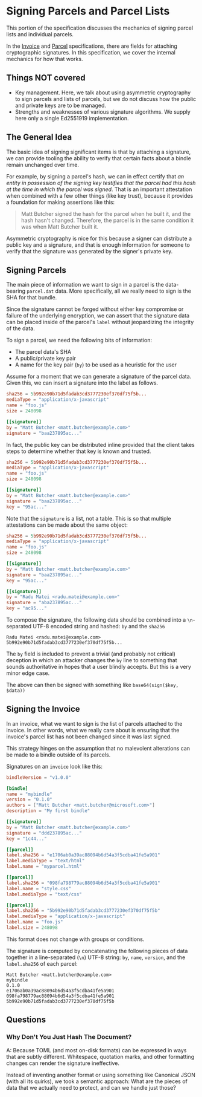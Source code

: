 # Signing Parcels and Parcel Lists

This portion of the specification discusses the mechanics of signing parcel lists and individual parcels.

In the [Invoice](invoice-spec.md) and [Parcel](parcel-spec.md]) specifications, there are fields for attaching cryptographic signatures. In this specification, we cover the internal mechanics for how that works.

## Things NOT covered

- Key management. Here, we talk about using asymmetric cryptography to sign parcels and lists of parcels, but we do not discuss how the public and private keys are to be managed.
- Strengths and weaknesses of various signature algorithms. We supply here only a single Ed2551919 implementation.

## The General Idea

The basic idea of signing significant items is that by attaching a signature, we can provide tooling the ability to verify that certain facts about a bindle remain unchanged over time.

For example, by signing a parcel's hash, we can in effect certify that _an entity in possession of the signing key testifies that the parcel had this hash at the time in which the parcel was signed_. That is an important attestation when combined with a few other things (like key trust), because it provides a foundation for making assertions like this:

> Matt Butcher signed the hash for the parcel when he built it, and the hash hasn't changed. Therefore, the parcel is in the same condition it was when Matt Butcher built it.

Asymmetric cryptography is nice for this because a signer can distribute a public key and a signature, and that is enough information for someone to verify that the signature was generated by the signer's private key.

## Signing Parcels

The main piece of information we want to sign in a parcel is the data-bearing `parcel.dat` data. More specifically, all we really need to sign is the SHA for that bundle.

Since the signature cannot be forged without either key compromise or failure of the underlying encryption, we can assert that the signature data can be placed inside of the parcel's `label` without jeopardizing the integrity of the data.

To sign a parcel, we need the following bits of information:

- The parcel data's SHA
- A public/private key pair
- A name for the key pair (`by`) to be used as a heuristic for the user

Assume for a moment that we can generate a signature of the parcel data. Given this, we can insert a signature into the label as follows.

```toml
sha256 = 5b992e90b71d5fadab3cd3777230ef370df75f5b...
mediaType = "application/x-javascript"
name = "foo.js"
size = 248098

[[signature]]
by = "Matt Butcher <matt.butcher@example.com>"
signature = "baa237895ac..."
```

In fact, the public key can be distributed inline provided that the client takes steps to determine whether that key is known and trusted.

```toml
sha256 = 5b992e90b71d5fadab3cd3777230ef370df75f5b...
mediaType = "application/x-javascript"
name = "foo.js"
size = 248098

[[signature]]
by = "Matt Butcher <matt.butcher@example.com>"
signature = "baa237895ac..."
key = "95ac..."
```

Note that the `signature` is a list, not a table. This is so that multiple attestations can be made about the same object:

```toml
sha256 = 5b992e90b71d5fadab3cd3777230ef370df75f5b...
mediaType = "application/x-javascript"
name = "foo.js"
size = 248098

[[signature]]
by = "Matt Butcher <matt.butcher@example.com>"
signature = "baa237895ac..."
key = "95ac..."

[[signature]]
by = "Radu Matei <radu.matei@example.com>"
signature = "aba237895ac..."
key = "ac95..."
```

To compose the signature, the following data should be combined into a `\n`-separated UTF-8 encoded string and hashed: `by` and the `sha256`

```
Radu Matei <radu.matei@example.com>
5b992e90b71d5fadab3cd3777230ef370df75f5b...
```

The `by` field is included to prevent a trivial (and probably not critical) deception in which an attacker changes the `by` line to something that sounds authoritative in hopes that a user blindly accepts. But this is a very minor edge case.

The above can then be signed with something like `base64(sign($key, $data))`

## Signing the Invoice

In an invoice, what we want to sign is the list of parcels attached to the invoice. In other words, what we really care about is ensuring that the invoice's parcel list has not been changed since it was last signed.

This strategy hinges on the assumption that no malevolent alterations can be made to a bindle outside of its parcels.

Signatures on an `invoice` look like this:

```toml
bindleVersion = "v1.0.0"

[bindle]
name = "mybindle"
version = "0.1.0"
authors = ["Matt Butcher <matt.butcher@microsoft.com>"]
description = "My first bindle"

[[signature]]
by = "Matt Butcher <matt.butcher@example.com>"
signature = "ddd237895ac..."
key = "1c44..."

[[parcel]]
label.sha256 = "e1706ab0a39ac88094b6d54a3f5cdba41fe5a901"
label.mediaType = "text/html"
label.name = "myparcel.html"

[[parcel]]
label.sha256 = "098fa798779ac88094b6d54a3f5cdba41fe5a901"
label.name = "style.css"
label.mediaType = "text/css"

[[parcel]]
label.sha256 = "5b992e90b71d5fadab3cd3777230ef370df75f5b"
label.mediaType = "application/x-javascript"
label.name = "foo.js"
label.size = 248098
```

This format does not change with groups or conditions.

The signature is computed by concatenating the following pieces of data together in a line-separated (`\n`) UTF-8 string: `by`, `name`, `version`, and the `label.sha256` of each parcel:

```
Matt Butcher <matt.butcher@example.com>
mybindle
0.1.0
e1706ab0a39ac88094b6d54a3f5cdba41fe5a901
098fa798779ac88094b6d54a3f5cdba41fe5a901
5b992e90b71d5fadab3cd3777230ef370df75f5b
```


## Questions

### Why Don't You Just Hash The Document?

A: Because TOML (and most on-disk formats) can be expressed in ways that are subtly different. Whitespace, quotation marks, and other formatting changes can render the signature ineffective.

Instead of inventing another format or using something like Canonical JSON (with all its quirks), we took a semantic approach: What are the pieces of data that we actually need to protect, and can we handle just those?

